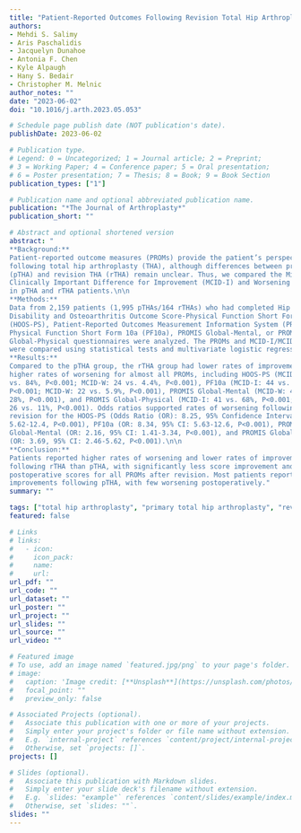 ```yaml
---
title: "Patient-Reported Outcomes Following Revision Total Hip Arthroplasty Demonstrate Less Improvement and Significantly Higher Rates of Worsening Compared to Primaries"
authors: 
- Mehdi S. Salimy
- Aris Paschalidis
- Jacquelyn Dunahoe
- Antonia F. Chen
- Kyle Alpaugh
- Hany S. Bedair
- Christopher M. Melnic
author_notes: ""
date: "2023-06-02"
doi: "10.1016/j.arth.2023.05.053"

# Schedule page publish date (NOT publication's date).
publishDate: 2023-06-02

# Publication type.
# Legend: 0 = Uncategorized; 1 = Journal article; 2 = Preprint;
# 3 = Working Paper; 4 = Conference paper; 5 = Oral presentation; 
# 6 = Poster presentation; 7 = Thesis; 8 = Book; 9 = Book Section
publication_types: ["1"]

# Publication name and optional abbreviated publication name.
publication: "*The Journal of Arthroplasty*"
publication_short: ""

# Abstract and optional shortened version
abstract: "
**Background:**
Patient-reported outcome measures (PROMs) provide the patient’s perspective
following total hip arthroplasty (THA), although differences between primary THA
(pTHA) and revision THA (rTHA) remain unclear. Thus, we compared the Minimal
Clinically Important Difference for Improvement (MCID-I) and Worsening (MCID-W)
in pTHA and rTHA patients.\n\n
**Methods:**
Data from 2,159 patients (1,995 pTHAs/164 rTHAs) who had completed Hip
Disability and Osteoarthritis Outcome Score-Physical Function Short Form
(HOOS-PS), Patient-Reported Outcomes Measurement Information System (PROMIS)
Physical Function Short Form 10a (PF10a), PROMIS Global-Mental, or PROMIS
Global-Physical questionnaires were analyzed. The PROMs and MCID-I/MCID-W rates
were compared using statistical tests and multivariate logistic regressions.\n\n
**Results:**
Compared to the pTHA group, the rTHA group had lower rates of improvement and
higher rates of worsening for almost all PROMs, including HOOS-PS (MCID-I: 54
vs. 84%, P<0.001; MCID-W: 24 vs. 4.4%, P<0.001), PF10a (MCID-I: 44 vs. 73%,
P<0.001; MCID-W: 22 vs. 5.9%, P<0.001), PROMIS Global-Mental (MCID-W: 42 vs.
28%, P<0.001), and PROMIS Global-Physical (MCID-I: 41 vs. 68%, P<0.001; MCID-W:
26 vs. 11%, P<0.001). Odds ratios supported rates of worsening following
revision for the HOOS-PS (Odds Ratio (OR): 8.25, 95% Confidence Interval (CI):
5.62-12.4, P<0.001), PF10a (OR: 8.34, 95% CI: 5.63-12.6, P<0.001), PROMIS
Global-Mental (OR: 2.16, 95% CI: 1.41-3.34, P<0.001), and PROMIS Global-Physical
(OR: 3.69, 95% CI: 2.46-5.62, P<0.001).\n\n
**Conclusion:**
Patients reported higher rates of worsening and lower rates of improvement
following rTHA than pTHA, with significantly less score improvement and lower
postoperative scores for all PROMs after revision. Most patients reported
improvements following pTHA, with few worsening postoperatively."
summary: ""

tags: ["total hip arthroplasty", "primary total hip arthroplasty", "revision total hip arthroplasty", "MCID", "PROMs"]
featured: false

# Links
# links:
#   - icon:
#     icon_pack: 
#     name:
#     url: 
url_pdf: ""
url_code: ""
url_dataset: ""
url_poster: ""
url_project: ""
url_slides: ""
url_source: ""
url_video: ""

# Featured image
# To use, add an image named `featured.jpg/png` to your page's folder. 
# image:
#   caption: 'Image credit: [**Unsplash**](https://unsplash.com/photos/jdD8gXaTZsc)'
#   focal_point: ""
#   preview_only: false

# Associated Projects (optional).
#   Associate this publication with one or more of your projects.
#   Simply enter your project's folder or file name without extension.
#   E.g. `internal-project` references `content/project/internal-project/index.md`.
#   Otherwise, set `projects: []`.
projects: []

# Slides (optional).
#   Associate this publication with Markdown slides.
#   Simply enter your slide deck's filename without extension.
#   E.g. `slides: "example"` references `content/slides/example/index.md`.
#   Otherwise, set `slides: ""`.
slides: ""
---
```

